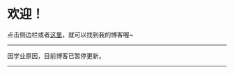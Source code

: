 # 欢迎！

点击侧边栏或者[这里](blog/index.md)，就可以找到我的博客喔~

---

因学业原因，目前博客已暂停更新。

---

<!-- markdownlint-disabled -->

<br>
<div>
  <script>
    const targetDate = new Date("2026-06-07");
    const today = new Date();
    const oneDay = 24 * 60 * 60 * 1000;
    const diffDays = Math.ceil((targetDate - today) / oneDay);
    document.write("离 2026 年高考还有 <b>" + diffDays + "</b> 天，要努力学习噢！");
  </script>
</div>
<br>
<div>
  <script>
    const startDate = new Date("2025-04-04");
    const serveDays = Math.ceil((today - startDate) / oneDay);
    document.write("本网站已经稳定运行了 <b>" + serveDays + "</b> 天。");
  </script>
</div>

<!-- markdownlint-enabled -->
